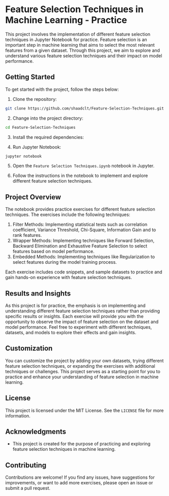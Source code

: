 # Feature Selection Techniques in Machine Learning - Practice

This project involves the implementation of different feature selection techniques in Jupyter Notebook for practice. Feature selection is an important step in machine learning that aims to select the most relevant features from a given dataset. Through this project, we aim to explore and understand various feature selection techniques and their impact on model performance.

## Getting Started

To get started with the project, follow the steps below:

1. Clone the repository:

```bash
git clone https://github.com/shaadclt/Feature-Selection-Techniques.git
```

2. Change into the project directory:

```bash
cd Feature-Selection-Techniques
```

3. Install the required dependencies:

4. Run Jupyter Notebook:

```bash
jupyter notebook
```

5. Open the `Feature Selection Techniques.ipynb` notebook in Jupyter.

6. Follow the instructions in the notebook to implement and explore different feature selection techniques.

## Project Overview

The notebook provides practice exercises for different feature selection techniques. The exercises include the following techniques:

1. Filter Methods: Implementing statistical tests such as correlation coefficient, Variance Threshold, Chi-Square, Information Gain and to rank features.
2. Wrapper Methods: Implementing techniques like Forward Selection, Backward Elimination and Exhaustive Feature Selection to select features based on model performance.
3. Embedded Methods: Implementing techniques like Regularization to select features during the model training process.

Each exercise includes code snippets, and sample datasets to practice and gain hands-on experience with feature selection techniques.

## Results and Insights

As this project is for practice, the emphasis is on implementing and understanding different feature selection techniques rather than providing specific results or insights. Each exercise will provide you with the opportunity to observe the impact of feature selection on the dataset and model performance. Feel free to experiment with different techniques, datasets, and models to explore their effects and gain insights.

## Customization

You can customize the project by adding your own datasets, trying different feature selection techniques, or expanding the exercises with additional techniques or challenges. This project serves as a starting point for you to practice and enhance your understanding of feature selection in machine learning.

## License

This project is licensed under the MIT License. See the `LICENSE` file for more information.

## Acknowledgments

- This project is created for the purpose of practicing and exploring feature selection techniques in machine learning.

## Contributing

Contributions are welcome! If you find any issues, have suggestions for improvements, or want to add more exercises, please open an issue or submit a pull request.
